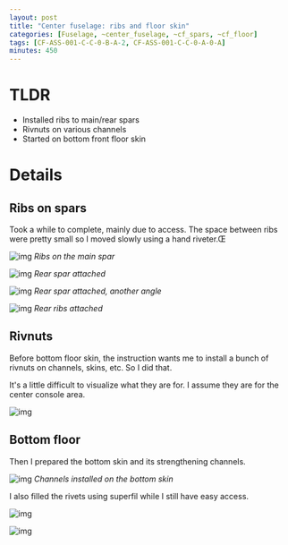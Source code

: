 ```yaml
---
layout: post
title: "Center fuselage: ribs and floor skin"
categories: [Fuselage, ~center_fuselage, ~cf_spars, ~cf_floor]
tags: [CF-ASS-001-C-C-0-B-A-2, CF-ASS-001-C-C-0-A-0-A]
minutes: 450
---
```


# TLDR

- Installed ribs to main/rear spars
- Rivnuts on various channels
- Started on bottom front floor skin

# Details

## Ribs on spars

Took a while to complete, mainly due to access. The space between ribs were pretty small so I moved slowly using a hand riveter.Œ

![img](https://lh3.googleusercontent.com/pw/AP1GczOHRp_WDTE6AnjJVXN-NKDeJTSqSwfui--Esob9WGVhejXrFj7-vnvYh1zXIyX4Bx_9isfa9JNBjS3QN5_NqsU6P7cfUSPpGjdVx-OR-Wpsjv_Z2uw5_MT5Dvun0URzNlzBgVTi17LWP3v1D2JgMVqSwg=w2274-h1712-s-no-gm?authuser=0)
_Ribs on the main spar_

![img](https://lh3.googleusercontent.com/pw/AP1GczN_lqCLJH7oPQkTA20jhORc05s1AlW8hxw4tU3LffzdspfiycPVVnJtugeZHck4mE83UNb2kiaakAn7FysL3W_jZKIBMX60rHlz7Yvyy1zbaHGzcn3vfMr3wwkNTAWiXb5mxEsiF75_FkGe8dF3_pcWDA=w2274-h1712-s-no-gm?authuser=0)
_Rear spar attached_

![img](https://lh3.googleusercontent.com/pw/AP1GczPtA2wng3t0D7yQEBVjTOXhBc7oVgHOHjZl7kqOOx5GKvbKy7DekaDb795o22om3B9Xb2kAeH2DBLybWP9EGJHBxX4wWN-Agokt2tCnRYnkCfoWbPeFwF7Qz-zupFAcEhHx_vvQ2ekhg8UDFtmUjAxSHQ=w2274-h1712-s-no-gm?authuser=0)
_Rear spar attached, another angle_

![img](https://lh3.googleusercontent.com/pw/AP1GczOcEGqGrxONVpF4yuilAfDZr4MJ5AKUM4SUgWd_G6lGG6ukxFwh1YvO_b3f3lHCaAGrQ1n8fQa8GoVJetOoF57IrkYwtpokrxSqC7KHSBzE9jjVHI2rfrNOnYe_DMQoMFdMc5puXwtbicAtbBIv-RIxPw=w2274-h1712-s-no-gm?authuser=0)
_Rear ribs attached_

## Rivnuts

Before bottom floor skin, the instruction wants me to install a bunch of rivnuts on channels, skins, etc. So I did that.

It's a little difficult to visualize what they are for. I assume they are for the center console area.

![img](https://lh3.googleusercontent.com/pw/AP1GczPj5mB-NBbl_DPS5qz-m1AjrpEnaV3gcrX0lbNPsTnqlkg214Wt2C_Clmg4WVpRFoTmL_pj5wgEO48BFUXzzVPiQ7KXKE-_xk3ePV7B48q3v3dFzLoyLzdLyYZxeQy1JCjDSYG4wZlpuC0sUj0LNoxXmA=w2274-h1712-s-no-gm?authuser=0)

## Bottom floor

Then I prepared the bottom skin and its strengthening channels.

![img](https://lh3.googleusercontent.com/pw/AP1GczPX-mu7UouvY3Rv92f5ZrT2aCym2Y6OR60suPy-tkm8PT1TW9ydVyMH2_CTEszOdrTN4B9ignqYspzSe4bdBpAnBVAtlsxRVvFzc9LsPBISuRPFTa5JnHUMKVo2THTa_zmQSxZYZmj0tEjtSwGGaa21pQ=w2274-h1712-s-no-gm?authuser=0)
_Channels installed on the bottom skin_

I also filled the rivets using superfil while I still have easy access.

![img](https://lh3.googleusercontent.com/pw/AP1GczOBsS1vMkdwg0v8cgooaMuPJZboJyquc3uMzHurvZgN9Zm2JpXzHLh0MQL_CXAMOYRAyQaJIsywl4NcaHp26urXgLtgNXXVOXDdUe6DV2JdVy9hDdcfjoaSHTOzq4yJ2z5UckwWDJmXW28ozRTaigx_vg=w1290-h1712-s-no-gm?authuser=0)

![img](https://lh3.googleusercontent.com/pw/AP1GczOOxN6BjBECRw1hQwyX8bUnolBzzJcz7Db8SgwVtpUkFjhVjR1MFgUVE9Da7zVkWhm_gQzn5R5RSlpuF6O4Mh6XlSDWoQdEHoBKtH6Ypj0AAH4rNOe_Oe0s5StR7tTYwDJKgG50q63xxln8FTBDCugXXA=w1290-h1712-s-no-gm?authuser=0)
